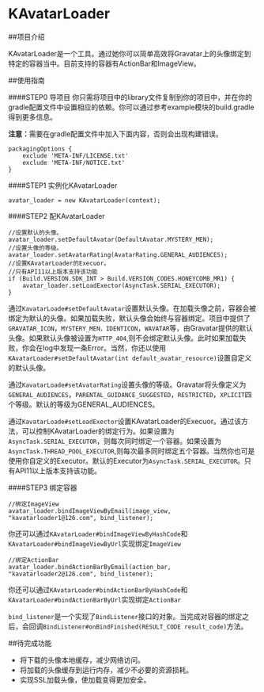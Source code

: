 KAvatarLoader
=============

##项目介绍

KAvatarLoader是一个工具。通过她你可以简单高效将Gravatar上的头像绑定到特定的容器当中。目前支持的容器有ActionBar和ImageView。  

##使用指南

####STEP0 导项目
你只需将项目中的library文件复制到你的项目中，并在你的gradle配置文件中设置相应的依赖。你可以通过参考example模块的build.gradle得到更多信息。

<b>注意：</b>需要在gradle配置文件中加入下面内容，否则会出现构建错误。  
```
packagingOptions {
    exclude 'META-INF/LICENSE.txt'
    exclude 'META-INF/NOTICE.txt'
}
```

####STEP1 实例化KAvatarLoader
```
avatar_loader = new KAvatarLoader(context);
```

####STEP2 配KAvatarLoader
```
//设置默认的头像。
avatar_loader.setDefaultAvatar(DefaultAvatar.MYSTERY_MEN);
//设置头像的等级。
avatar_loader.setAvatarRating(AvatarRating.GENERAL_AUDIENCES);
//设置KAvatarLoader的Execuor。
//只有API11以上版本支持该功能
if (Build.VERSION.SDK_INT > Build.VERSION_CODES.HONEYCOMB_MR1) {
    avatar_loader.setLoadExector(AsyncTask.SERIAL_EXECUTOR);
}
```

通过`KavatarLoade#setDefaultAvatar`设置默认头像。在加载头像之前，容器会被绑定为默认的头像。如果加载失败，默认头像会始终与容器绑定。项目中提供了`GRAVATAR_ICON`，`MYSTERY_MEN，IDENTICON`，`WAVATAR`等，由Gravatar提供的默认头像。如果默认头像被设置为`HTTP_404`,则不会绑定默认头像。此时如果加载失败，你会在log中发现一条Error。当然，你还以使用`KAvatarLoader#setDefaultAvatar(int default_avatar_resource)`设置自定义的默认头像。

通过`KavatarLoade#setAvatarRating`设置头像的等级。Gravatar将头像定义为`GENERAL_AUDIENCES`，`PARENTAL_GUIDANCE_SUGGESTED`，`RESTRICTED`，`XPLICIT`四个等级。默认的等级为GENERAL_AUDIENCES。

通过`KavatarLoade#setLoadExector`设置KAvatarLoader的Execuor。通过该方法，可以控制KAvatarLoader的绑定行为。如果设置为`AsyncTask.SERIAL_EXECUTOR`，则每次同时绑定一个容器。如果设置为`AsyncTask.THREAD_POOL_EXECUTOR`,则每次最多同时绑定五个容器。当然你也可是使用你自定义的Executor。默认的Executor为`AsyncTask.SERIAL_EXECUTOR`。只有API11以上版本支持该功能。

####STEP3 绑定容器
```
//绑定ImageView
avatar_loader.bindImageViewByEmail(image_view, "kavatarloader1@126.com", bind_listener);
```
你还可以通过`KAvatarLoader#bindImageViewByHashCode`和`KAvatarLoader#bindImageViewByUrl`实现绑定`ImageView`

```
//绑定ActionBar
avatar_loader.bindActionBarByEmail(action_bar, "kavatarloader2@126.com", bind_listener);
```
你还可以通过`KAvatarLoader#bindActionBarByHashCode`和`KAvatarLoader#bindActionBarByUrl`实现绑定`ActionBar`

`bind_listener`是一个实现了`BindListener`接口的对象。当完成对容器的绑定之后，会回调`BindListener#onBindFinished(RESULT_CODE result_code)`方法。

##待完成功能

+ 将下载的头像本地缓存，减少网络访问。
+ 将加载的头像缓存到运行内存，减少不必要的资源损耗。
+ 实现SSL加载头像，使加载变得更加安全。
